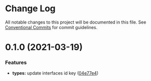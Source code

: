 # Change Log

All notable changes to this project will be documented in this file.
See [Conventional Commits](https://conventionalcommits.org) for commit guidelines.

# 0.1.0 (2021-03-19)


### Features

* **types:** update interfaces id key ([04e77e4](https://github.com/garbray/mono-repo-app/commit/04e77e4e70febb017dcbb48cd9fe8d328b92aacb))
